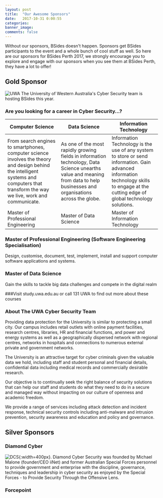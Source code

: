 ```yaml
---
layout: post
title:  "Our Awesome Sponsors"
date:   2017-10-31 0:00:55
categories:
banner_image:
comments: false
---
```


Without our sponsors, BSides doesn't happen. Sponsors get BSides participants to the event and a whole bunch of cool stuff as well.
So here are our sponsors for BSides Perth 2017, we strongly encourage you to explore and engage with our sponsors when you see them at BSides Perth, they have a lot to offer!

## Gold Sponsor
![UWA](https://bsidesperth.com.au/assets/images/sponsors/uwa.png)
The University of Western Australia's Cyber Security team is hosting BSides this year.

### Are you looking for a career in Cyber Security…?

| Computer Science  | Data Science | Information Technology |
| ------------ | ------------ | ------------- |
| From search engines to smartphones, computer science involves the theory and design behind the intelligent systems and computers that transform the way we live, work and communicate.  | As one of the most rapidly growing fields in information technology, Data Science unearths value and meaning from data to help businesses and organisations across the globe.  | Information Technology is the use of any system to store or send information. Gain advanced information technology skills to engage at the cutting edge of global technology solutions.  |
| Master of Professional Engineering  | Master of Data Science  | Master of Information Technology  |

### Master of Professional Engineering (Software Engineering Specialisation)
Design, customise, document, test, implement, install and support computer software applications and systems.
### Master of Data Science
Gain the skills to tackle big data challenges and compete in the digital realm

###Visit study.uwa.edu.au or call 131 UWA to find out more about these courses

### About The UWA Cyber Security Team
Providing data protection for the University is similar to protecting a small city. Our campus includes
retail outlets with online payment facilities, research centres, libraries, HR and financial functions,
and power and energy systems as well as a geographically dispersed network with regional centres,
networks in hospitals and connections to numerous external private and government networks.

The University is an attractive target for cyber criminals given the valuable data we hold, including
staff and student personal and financial details, confidential data including medical records and
commercially desirable research.

Our objective is to continually seek the right balance of security solutions that can help our staff and
students do what they need to do in a secure and managed way without impacting on our culture of
openness and academic freedom.

We provide a range of services including attack detection and incident response, technical security
controls including anti-malware and intrusion prevention, security awareness and education and
policy and governance.

## Silver Sponsors
### Diamond Cyber
![DCS](https://bsidesperth.com.au/assets/images/sponsors/DCS%20Logo.png){:width=400px}.
Diamond Cyber Security was founded by Michael Malone (founder/CEO iiNet) and former Australian Special Forces personnel to provide government and enterprise with the discipline, governance, techniques and leadership in cyber security as enjoyed by the Special Forces - to Provide Security Through the Offensive Lens.

### Forcepoint

